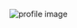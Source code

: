 ![profile image](https://avatars1.githubusercontent.com/u/54539633?s=460&u=81a1dca7834aeacba0c8a43af9091b7fae21f8cf&v=4)
